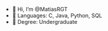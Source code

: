 - 👋 Hi, I’m @MatiasRGT
- 🌱 Languages: C, Java, Python, SQL
- 📖 Degree: Undergraduate


<!---
MatiasRGT/MatiasRGT is a ✨ special ✨ repository because its `README.md` (this file) appears on your GitHub profile.
You can click the Preview link to take a look at your changes.
--->
